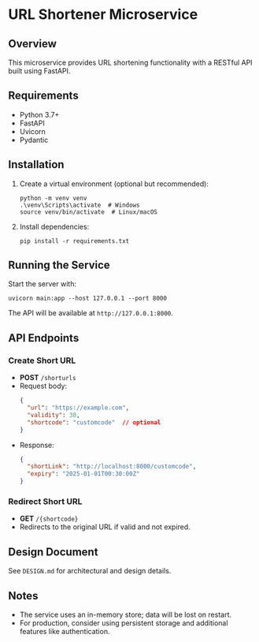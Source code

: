 # URL Shortener Microservice

## Overview
This microservice provides URL shortening functionality with a RESTful API built using FastAPI.

## Requirements
- Python 3.7+
- FastAPI
- Uvicorn
- Pydantic

## Installation
1. Create a virtual environment (optional but recommended):
   ```
   python -m venv venv
   .\venv\Scripts\activate  # Windows
   source venv/bin/activate  # Linux/macOS
   ```

2. Install dependencies:
   ```
   pip install -r requirements.txt
   ```

## Running the Service
Start the server with:
```
uvicorn main:app --host 127.0.0.1 --port 8000
```

The API will be available at `http://127.0.0.1:8000`.

## API Endpoints

### Create Short URL
- **POST** `/shorturls`
- Request body:
  ```json
  {
    "url": "https://example.com",
    "validity": 30,
    "shortcode": "customcode"  // optional
  }
  ```
- Response:
  ```json
  {
    "shortLink": "http://localhost:8000/customcode",
    "expiry": "2025-01-01T00:30:00Z"
  }
  ```

### Redirect Short URL
- **GET** `/{shortcode}`
- Redirects to the original URL if valid and not expired.

## Design Document
See `DESIGN.md` for architectural and design details.

## Notes
- The service uses an in-memory store; data will be lost on restart.
- For production, consider using persistent storage and additional features like authentication.

